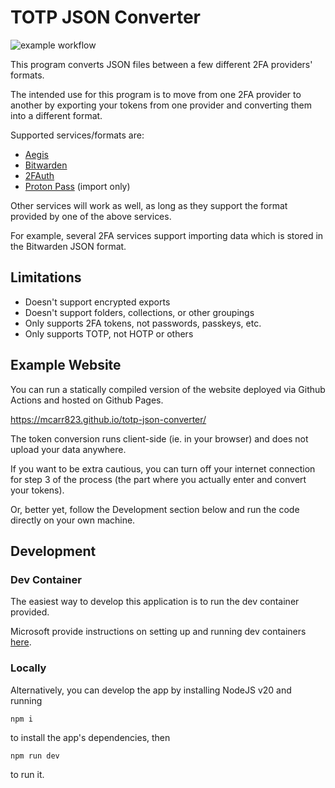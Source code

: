 # TOTP JSON Converter

![example workflow](https://github.com/mcarr823/totp-json-converter/actions/workflows/jest.yml/badge.svg)

This program converts JSON files between a few different 2FA providers' formats.

The intended use for this program is to move from one 2FA provider to another by exporting your tokens from one provider and converting them into a different format.

Supported services/formats are:

- [Aegis](https://getaegis.app/)
- [Bitwarden](https://bitwarden.com/)
- [2FAuth](https://docs.2fauth.app/)
- [Proton Pass](https://pass.proton.me/) (import only)

Other services will work as well, as long as they support the format provided by one of the above services.

For example, several 2FA services support importing data which is stored in the Bitwarden JSON format.

## Limitations

- Doesn't support encrypted exports
- Doesn't support folders, collections, or other groupings
- Only supports 2FA tokens, not passwords, passkeys, etc.
- Only supports TOTP, not HOTP or others

## Example Website

You can run a statically compiled version of the website deployed via Github Actions and hosted on Github Pages.

https://mcarr823.github.io/totp-json-converter/

The token conversion runs client-side (ie. in your browser) and does not upload your data anywhere. 

If you want to be extra cautious, you can turn off your internet connection for step 3 of the process (the part where you actually enter and convert your tokens).

Or, better yet, follow the Development section below and run the code directly on your own machine.

## Development

### Dev Container

The easiest way to develop this application is to run the dev container provided.

Microsoft provide instructions on setting up and running dev containers [here](https://code.visualstudio.com/docs/devcontainers/containers).

### Locally

Alternatively, you can develop the app by installing NodeJS v20 and running

`npm i`

to install the app's dependencies, then

`npm run dev`

to run it.
